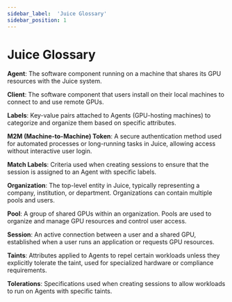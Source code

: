 ```yaml
---
sidebar_label:  'Juice Glossary'
sidebar_position: 1
---
```


# Juice Glossary

**Agent**: The software component running on a machine that shares its GPU resources with the Juice system.

**Client**: The software component that users install on their local machines to connect to and use remote GPUs.

**Labels**: Key-value pairs attached to Agents (GPU-hosting machines) to categorize and organize them based on specific attributes.

**M2M (Machine-to-Machine) Token**: A secure authentication method used for automated processes or long-running tasks in Juice, allowing access without interactive user login.

**Match Labels**: Criteria used when creating sessions to ensure that the session is assigned to an Agent with specific labels.

**Organization**: The top-level entity in Juice, typically representing a company, institution, or department. Organizations can contain multiple pools and users. 

**Pool**: A group of shared GPUs within an organization. Pools are used to organize and manage GPU resources and control user access.

**Session**: An active connection between a user and a shared GPU, established when a user runs an application or requests GPU resources.

**Taints**: Attributes applied to Agents to repel certain workloads unless they explicitly tolerate the taint, used for specialized hardware or compliance requirements.

**Tolerations**: Specifications used when creating sessions to allow workloads to run on Agents with specific taints.
